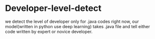 # Developer-level-detect
we detect the level of developer only for .java codes right now, our model(written in python use deep learning) takes .java file and tell either code written by expert or novice developer.
